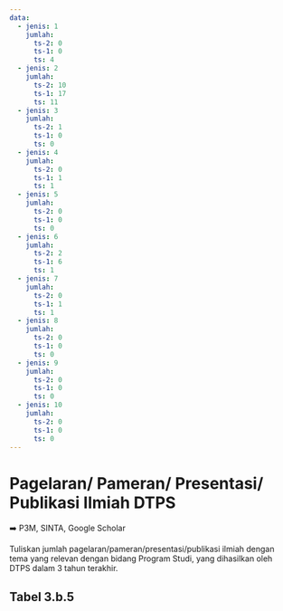 ```yaml
---
data:
  - jenis: 1
    jumlah:
      ts-2: 0
      ts-1: 0
      ts: 4
  - jenis: 2
    jumlah:
      ts-2: 10
      ts-1: 17
      ts: 11
  - jenis: 3
    jumlah:
      ts-2: 1
      ts-1: 0
      ts: 0
  - jenis: 4
    jumlah:
      ts-2: 0
      ts-1: 1
      ts: 1
  - jenis: 5
    jumlah:
      ts-2: 0
      ts-1: 0
      ts: 0
  - jenis: 6
    jumlah:
      ts-2: 2
      ts-1: 6
      ts: 1
  - jenis: 7
    jumlah:
      ts-2: 0
      ts-1: 1
      ts: 1
  - jenis: 8
    jumlah:
      ts-2: 0
      ts-1: 0
      ts: 0
  - jenis: 9
    jumlah:
      ts-2: 0
      ts-1: 0
      ts: 0
  - jenis: 10
    jumlah:
      ts-2: 0
      ts-1: 0
      ts: 0
---
```


<script setup>
import { useData } from "vitepress"
import Tabel from '../components/tabel-3b5.vue'

const { frontmatter } = useData()
</script>

# Pagelaran/ Pameran/ Presentasi/ Publikasi Ilmiah DTPS

➡️ P3M, SINTA, Google Scholar

Tuliskan jumlah pagelaran/pameran/presentasi/publikasi ilmiah dengan tema yang relevan dengan bidang Program Studi, yang dihasilkan oleh DTPS dalam 3 tahun terakhir.

## Tabel 3.b.5

<Tabel :data="frontmatter.data" />
